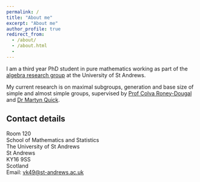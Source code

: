 ```yaml
---
permalink: /
title: "About me"
excerpt: "About me"
author_profile: true
redirect_from:
  - /about/
  - /about.html
  -
---
```


I am a third year PhD student in pure mathematics working as part of the [algebra research group](http://www-maths.mcs.st-andrews.ac.uk/pg/pure/Algebra/index.php) at the University of St Andrews.

My current research is on maximal subgroups, generation and base size of simple and almost simple groups, supervised by [Prof Colva Roney-Dougal](http://www-groups.mcs.st-and.ac.uk/~colva/) and
[Dr Martyn Quick](http://www-groups.mcs.st-andrews.ac.uk/~martyn/).



## Contact details

Room 120   
School of Mathematics and Statistics  
The University of St Andrews  
St Andrews  
KY16 9SS  
Scotland  
Email: vk49@st-andrews.ac.uk
